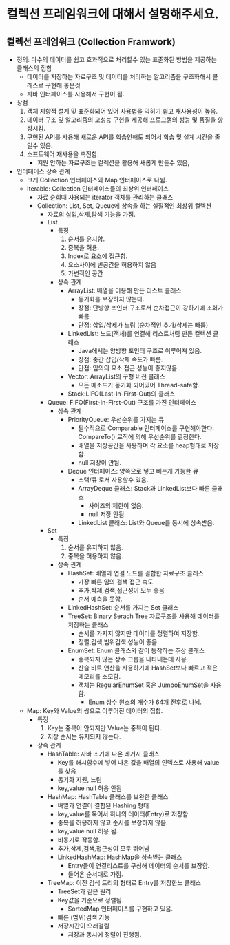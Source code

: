 # 컬렉션 프레임워크에 대해서 설명해주세요.

## 컬렉션 프레임워크 (Collection Framwork)
- 정의: 다수의 데이터를 쉽고 효과적으로 처리할수 있는 표준화된 방법을 제공하는 클래스의 집합
    - 데이터를 저장하는 자료구조 및 데이터를 처리하는 알고리즘을 구조화해서 클래스로 구현해 놓은것
    - 자바 인터페이스를 사용해서 구현이 됨.
- 장점
    1. 객체 지향적 설계 및 표준화되어 있어 사용법을 익히기 쉽고 재사용성이 높음.
    2. 데이터 구조 및 알고리즘의 고성능 구현을 제공해 프로그램의 성능 및 품질을 향상시킴.
    3. 구현된 API를 사용해 새로운 API를 학습안해도 되어서 학습 및 설계 시간을 줄일수 있음.
    4. 소프트웨어 재사용을 촉진함.
        - 지원 안하는 자료구조는 컬렉션을 활용해 새롭게 만들수 있음,
- 인터페이스 상속 관계
    - 크게 Collection 인터페이스와 Map 인터페이스로 나뉨.
    - Iterable: Collection 인터페이스들의 최상위 인터페이스
        - 자료 순회때 사용되는 iterator 객체를 관리하는 클래스
        - Collection: List, Set, Queue에 상속을 하는 실질적인 최상위 컬렉션
            - 자료의 삽입,삭제,탐색 기능을 가짐.
            - List
                - 특징
                    1. 순서를 유지함.
                    2. 중복을 허용.
                    3. Index로 요소에 접근함.
                    4. 요소사이에 빈공간을 허용하지 않음
                    5. 가변적인 공간
                - 상속 관계
                    - ArrayList: 배열을 이용해 만든 리스트 클래스
                        - 동기화를 보장하지 않는다.
                        - 장점: 단방향 포인터 구조로서 순차접근이 강하기에 조회가 빠름
                        - 단점: 삽입/삭제가 느림 (순차적인 추가/삭제는 빠름)
                    - LinkedList: 노드(객체)를 연결해 리스트처럼 만든 컬렉션 클래스
                        - Java에서는 양방향 포인터 구조로 이루어져 있음.
                        - 장점: 중간 삽입/삭제 속도가 빠름.
                        - 단점: 임의의 요소 접근 성능이 좋지않음.
                    - Vector: ArrayList의 구형 버전 클래스
                        - 모든 메소드가 동기화 되어있어 Thread-safe함.
                    - Stack:LIFO(Last-In-First-Out)의 클래스
            - Queue: FIFO(First-In-First-Out) 구조를 가진 인터페이스
                - 상속 관계
                    - PriorityQueue: 우선순위를 가지는 큐
                        - 필수적으로 Comparable 인터페이스를 구현해야한다.
                            CompareTo() 로직에 의해 우선순위를 결정한다.
                        - 배열을 저장공간을 사용하며 각 요소를 heap형태로 저장함.
                        - null 저장이 안됨.
                    - Deque 인터페이스: 양쪽으로 넣고 빼는게 가능한 큐
                        - 스택/큐 로서 사용할수 있음.
                        - ArrayDeque 클래스: Stack과 LinkedList보다 빠른 클래스
                            - 사이즈의 제한이 없음.
                            - null 저장 안됨.
                        - LinkedList 클래스: List와 Queue를 동시에 상속받음.
            - Set
                - 특징
                    1. 순서를 유지하지 않음.
                    2. 중복을 허용하지 않음.
                - 상속 관계
                    - HashSet: 배열과 연결 노드를 결합한 자료구조 클래스
                        - 가장 빠른 임의 검색 접근 속도
                        - 추가,삭제,검색,접근성이 모두 좋음
                        - 순서 예측을 못함.
                    - LinkedHashSet: 순서를 가지는 Set 클래스
                    - TreeSet: Binary Serach Tree 자료구조를 사용해 데이터를 저장하는 클래스
                        - 순서를 가지지 않지만 데이터를 정렬하여 저장함.
                        - 정렬,검색,범위검색 성능이 좋음.
                    - EnumSet: Enum 클래스와 같이 동작하는 추상 클래스
                        - 중복되지 않는 상수 그룹을 나타내는데 사용
                        - 산술 비트 연산을 사용하기에 HashSet보다 빠르고 적은 메모리를 소모함.
                        - 객체는 RegularEnumSet 혹은 JumboEnumSet을 사용함.
                            - Enum 상수 원소의 개수가 64개 전후로 나뉨.
    - Map: Key와 Value의 쌍으로 이루어진 데이터의 집합.
        - 특징
            1. Key는 중복이 안되지만 Value는 중복이 된다.
            2. 저장 순서는 유지되지 않는다.
        - 상속 관계
            - HashTable: 자바 초기에 나온 레거시 클래스
                - Key를 해시함수에 넣어 나온 값을 배열의 인덱스로 사용해 value를 찾음
                - 동기화 지원, 느림
                - key,value null 허용 안됨
            - HashMap: HashTable 클래스를 보완한 클래스
                - 배열과 연결이 결합된 Hashing 형태
                - key,value를 묶어서 하나의 데이터(Entry)로 저장함.
                - 중복을 허용하지 않고 순서를 보장하지 않음.
                - key,value null 허용 됨.
                - 비동기로 작동함.
                - 추가,삭제,검색,접근성이 모두 뛰어남
                - LinkedHashMap: HashMap을 상속받는 클래스
                    - Entry들이 연결리스트를 구성해 데이터의 순서를 보장함.
                    - 들어온 순서대로 가짐.
            - TreeMap: 이진 검색 트리의 형태로 Entry를 저장한느 클래스
                - TreeSet과 같은 원리
                - Key값을 기준으로 정렬됨.
                    - SortedMap 인터페이스를 구현하고 있음.
                - 빠른 (범위)검색 가능
                - 저장시간이 오래걸림
                    - 저장과 동시에 정렬이 진행됨.
